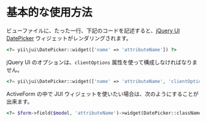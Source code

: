 基本的な使用方法
================

ビューファイルに、たった一行、下記のコードを記述すると、[jQuery UI DatePicker](http://api.jqueryui.com/datepicker/) ウィジェットがレンダリングされます。

```php
<?= yii\jui\DatePicker::widget(['name' => 'attributeName']) ?>
```

jQuery UI のオプションは、`clientOptions` 属性を使って構成しなければなりません。

```php
<?= yii\jui\DatePicker::widget(['name' => 'attributeName', 'clientOptions' => ['defaultDate' => '2014-01-01']]) ?>
```

ActiveForm の中で JUI ウィジェットを使いたい場合は、次のようにすることが出来ます。

```php
<?= $form->field($model, 'attributeName')->widget(DatePicker::className(), ['clientOptions' => ['defaultDate' => '2014-01-01']]) ?>
```
